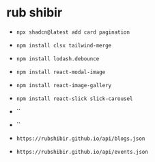 # rub shibir
- `npx shadcn@latest add card pagination`
- `npm install clsx tailwind-merge`
- `npm install lodash.debounce`
- `npm install react-modal-image`
- `npm install react-image-gallery`
- `npm install react-slick slick-carousel`
- ``
- ``

- `https://rubshibir.github.io/api/blogs.json`
- `https://rubshibir.github.io/api/events.json`

